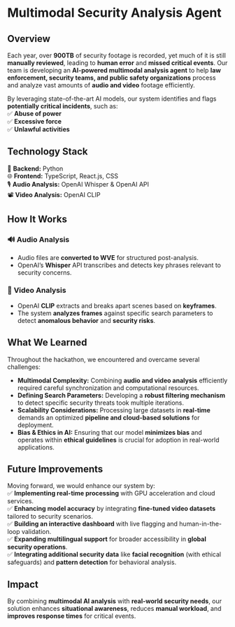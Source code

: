 # **Multimodal Security Analysis Agent**  

## **Overview**  
Each year, over **900TB** of security footage is recorded, yet much of it is still **manually reviewed**, leading to **human error** and **missed critical events**. Our team is developing an **AI-powered multimodal analysis agent** to help **law enforcement, security teams, and public safety organizations** process and analyze vast amounts of **audio and video** footage efficiently.  

By leveraging state-of-the-art AI models, our system identifies and flags **potentially critical incidents**, such as:  
✅ **Abuse of power**  
✅ **Excessive force**  
✅ **Unlawful activities**  

## **Technology Stack**  
🚀 **Backend:** Python  
🌐 **Frontend:** TypeScript, React.js, CSS  
🎙 **Audio Analysis:** OpenAI Whisper & OpenAI API  
📽 **Video Analysis:** OpenAI CLIP  

## **How It Works**  
### 🔊 **Audio Analysis**  
- Audio files are **converted to WVE** for structured post-analysis.  
- OpenAI’s **Whisper** API transcribes and detects key phrases relevant to security concerns.  

### 🎥 **Video Analysis**  
- OpenAI **CLIP** extracts and breaks apart scenes based on **keyframes**.  
- The system **analyzes frames** against specific search parameters to detect **anomalous behavior** and **security risks**.  

## **What We Learned**  
Throughout the hackathon, we encountered and overcame several challenges:  
- **Multimodal Complexity:** Combining **audio and video analysis** efficiently required careful synchronization and computational resources.  
- **Defining Search Parameters:** Developing a **robust filtering mechanism** to detect specific security threats took multiple iterations.  
- **Scalability Considerations:** Processing large datasets in **real-time** demands an optimized **pipeline and cloud-based solutions** for deployment.  
- **Bias & Ethics in AI:** Ensuring that our model **minimizes bias** and operates within **ethical guidelines** is crucial for adoption in real-world applications.  

## **Future Improvements**  
Moving forward, we would enhance our system by:  
✅ **Implementing real-time processing** with GPU acceleration and cloud services.  
✅ **Enhancing model accuracy** by integrating **fine-tuned video datasets** tailored to security scenarios.  
✅ **Building an interactive dashboard** with live flagging and human-in-the-loop validation.  
✅ **Expanding multilingual support** for broader accessibility in **global security operations**.  
✅ **Integrating additional security data** like **facial recognition** (with ethical safeguards) and **pattern detection** for behavioral analysis.  

## **Impact**  
By combining **multimodal AI analysis** with **real-world security needs**, our solution enhances **situational awareness**, reduces **manual workload**, and **improves response times** for critical events.  
